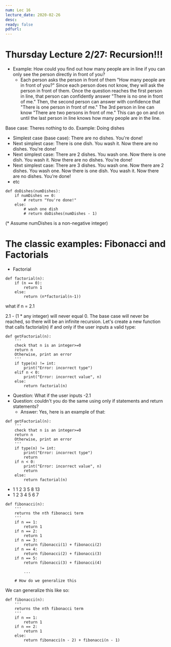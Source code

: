```yaml
---
num: Lec 16
lecture_date: 2020-02-26
desc:
ready: false
pdfurl:
---
```



# Thursday Lecture 2/27: Recursion!!!

* Example: How could you find out how many people are in line if you can only see the person directly in front of you?
    * Each person asks the person in front of them "How many people are in front of you?" Since each person does not know, they will ask the person in front of them. Once the question reaches the first person in line, that person can confidently answer "There is no one in front of me." Then, the second person can answer with confidence that "There is one person in front of me." The 3rd person in line can know "There are two persons in front of me." This can go on and on until the last person in line knows how many people are in the line.


Base case: Theres nothing to do.
Example: Doing dishes
* Simplest case (base case): There are no dishes. You're done!
* Next simplest case: There is one dish. You wash it. Now there are no dishes. You're done!
* Next simplest case: There are 2 dishes. You wash one. Now there is one dish. You wash it. Now there are no dishes. You're done!
* Next simplest case: There are 3 dishes. You wash one. Now there are 2 dishes. You wash one. Now there is one dish. You wash it. Now there are no dishes. You're done!
* etc
```python3
def doDishes(numDishes):
    if numDishes == 0:
        # return "You're done!"
    else:
        # wash one dish
        # return doDishes(numDishes - 1)
```
(* Assume numDishes is a non-negative integer)

# The classic examples: Fibonacci and Factorials
* Factorial
```python3
def factorial(n):
    if (n == 0):
        return 1
    else:
        return (n*factorial(n-1))
```
what if n = 2.1

2.1 - (1 * any integer) will never equal 0. The base case will never be reached, so there will be an infinite recursion. Let's create a new function that calls factorial(n)
if and only if the user inputs a valid type:

```python3
def getFactorial(n):
    '''
    check that n is an integer>=0
    return n
    Otherwise, print an error
    '''
    if type(n) != int:
        print("Error: incorrect type")
    elif n < 0:
        print("Error: incorrect value", n)
    else:
        return factorial(n)
```
* Question: What if the user inputs -2.1
* Question: couldn't you do the same using only if statements and return statements?
  * Answer: Yes, here is an example of that:
```python3
def getFactorial(n):
    '''
    check that n is an integer>=0
    return n
    Otherwise, print an error
    '''
    if type(n) != int:
        print("Error: incorrect type")
        return
    if n < 0:
        print("Error: incorrect value", n)
        return
    else:
        return factorial(n)
```

* 1 1 2 3 5 8 13
* 1 2 3 4 5 6 7
```python3
def fibonacci(n):
    '''
    returns the nth fibonacci term
    '''
    if n == 1:
        return 1
    if n == 2:
        return 1
    if n == 3:
        return fibonacci(1) + fibonacci(2)
    if n == 4:
        return fibonacci(2) + fibonacci(3)
    if n == 5:
        return fibonacci(3) + fibonacci(4)

        ...

    # How do we generalize this
```
We can generalize this like so:

```python3
def fibonacci(n):
    '''
    returns the nth fibonacci term
    '''
    if n == 1:
        return 1
    if n == 2:
        return 1
    else:
        return fibonacci(n - 2) + fibonacci(n - 1)
```    
